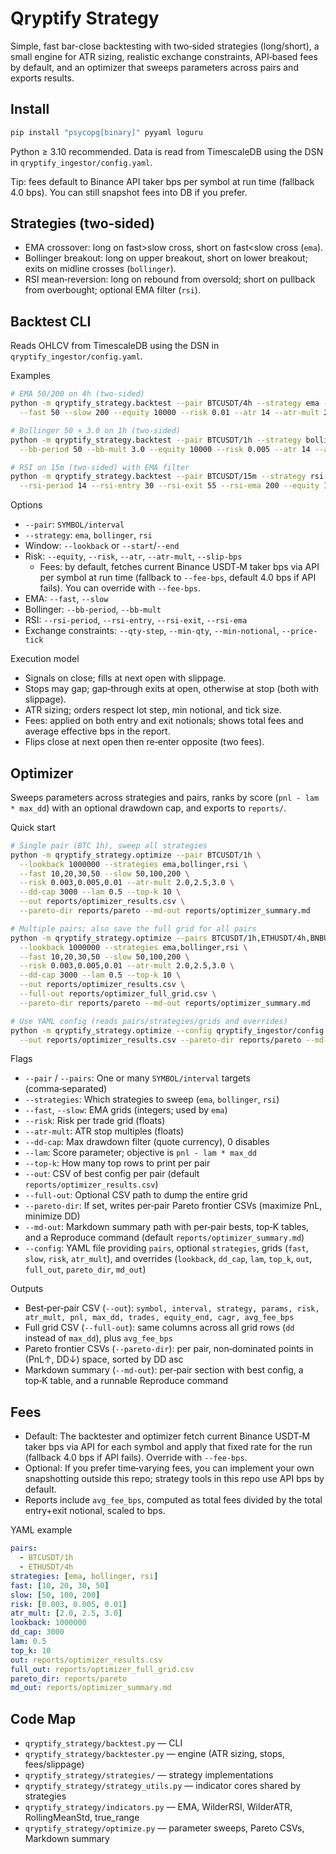 # Qryptify Strategy

Simple, fast bar-close backtesting with two‑sided strategies (long/short), a small engine for ATR sizing, realistic exchange constraints, API‑based fees by default, and an optimizer that sweeps parameters across pairs and exports results.

## Install

```bash
pip install "psycopg[binary]" pyyaml loguru
```

Python ≥ 3.10 recommended. Data is read from TimescaleDB using the DSN in `qryptify_ingestor/config.yaml`.

Tip: fees default to Binance API taker bps per symbol at run time (fallback 4.0 bps). You can still snapshot fees into DB if you prefer.

## Strategies (two‑sided)

- EMA crossover: long on fast>slow cross, short on fast<slow cross (`ema`).
- Bollinger breakout: long on upper breakout, short on lower breakout; exits on midline crosses (`bollinger`).
- RSI mean‑reversion: long on rebound from oversold; short on pullback from overbought; optional EMA filter (`rsi`).

## Backtest CLI

Reads OHLCV from TimescaleDB using the DSN in `qryptify_ingestor/config.yaml`.

Examples

```bash
# EMA 50/200 on 4h (two‑sided)
python -m qryptify_strategy.backtest --pair BTCUSDT/4h --strategy ema --lookback 1000000 \
  --fast 50 --slow 200 --equity 10000 --risk 0.01 --atr 14 --atr-mult 2.0

# Bollinger 50 × 3.0 on 1h (two‑sided)
python -m qryptify_strategy.backtest --pair BTCUSDT/1h --strategy bollinger --lookback 1000000 \
  --bb-period 50 --bb-mult 3.0 --equity 10000 --risk 0.005 --atr 14 --atr-mult 2.0 --slip-bps 1

# RSI on 15m (two‑sided) with EMA filter
python -m qryptify_strategy.backtest --pair BTCUSDT/15m --strategy rsi --lookback 100000 \
  --rsi-period 14 --rsi-entry 30 --rsi-exit 55 --rsi-ema 200 --equity 10000 --risk 0.005 --atr 14 --atr-mult 3.0 --slip-bps 1
```

Options

- `--pair`: `SYMBOL/interval`
- `--strategy`: `ema`, `bollinger`, `rsi`
- Window: `--lookback` or `--start`/`--end`
- Risk: `--equity`, `--risk`, `--atr`, `--atr-mult`, `--slip-bps`
  - Fees: by default, fetches current Binance USDT‑M taker bps via API per symbol at run time (fallback to `--fee-bps`, default 4.0 bps if API fails). You can override with `--fee-bps`.
- EMA: `--fast`, `--slow`
- Bollinger: `--bb-period`, `--bb-mult`
- RSI: `--rsi-period`, `--rsi-entry`, `--rsi-exit`, `--rsi-ema`
- Exchange constraints: `--qty-step`, `--min-qty`, `--min-notional`, `--price-tick`

Execution model

- Signals on close; fills at next open with slippage.
- Stops may gap; gap‑through exits at open, otherwise at stop (both with slippage).
- ATR sizing; orders respect lot step, min notional, and tick size.
- Fees: applied on both entry and exit notionals; shows total fees and average effective bps in the report.
- Flips close at next open then re‑enter opposite (two fees).

## Optimizer

Sweeps parameters across strategies and pairs, ranks by score (`pnl - lam * max_dd`) with an optional drawdown cap, and exports to `reports/`.

Quick start

```bash
# Single pair (BTC 1h), sweep all strategies
python -m qryptify_strategy.optimize --pair BTCUSDT/1h \
  --lookback 1000000 --strategies ema,bollinger,rsi \
  --fast 10,20,30,50 --slow 50,100,200 \
  --risk 0.003,0.005,0.01 --atr-mult 2.0,2.5,3.0 \
  --dd-cap 3000 --lam 0.5 --top-k 10 \
  --out reports/optimizer_results.csv \
  --pareto-dir reports/pareto --md-out reports/optimizer_summary.md

# Multiple pairs; also save the full grid for all pairs
python -m qryptify_strategy.optimize --pairs BTCUSDT/1h,ETHUSDT/4h,BNBUSDT/4h \
  --lookback 1000000 --strategies ema,bollinger,rsi \
  --fast 10,20,30,50 --slow 50,100,200 \
  --risk 0.003,0.005,0.01 --atr-mult 2.0,2.5,3.0 \
  --dd-cap 3000 --lam 0.5 --top-k 10 \
  --out reports/optimizer_results.csv \
  --full-out reports/optimizer_full_grid.csv \
  --pareto-dir reports/pareto --md-out reports/optimizer_summary.md

# Use YAML config (reads pairs/strategies/grids and overrides)
python -m qryptify_strategy.optimize --config qryptify_ingestor/config.yaml \
  --out reports/optimizer_results.csv --pareto-dir reports/pareto --md-out reports/optimizer_summary.md
```

Flags

- `--pair` / `--pairs`: One or many `SYMBOL/interval` targets (comma‑separated)
- `--strategies`: Which strategies to sweep (`ema`, `bollinger`, `rsi`)
- `--fast`, `--slow`: EMA grids (integers; used by `ema`)
- `--risk`: Risk per trade grid (floats)
- `--atr-mult`: ATR stop multiples (floats)
- `--dd-cap`: Max drawdown filter (quote currency), 0 disables
- `--lam`: Score parameter; objective is `pnl - lam * max_dd`
- `--top-k`: How many top rows to print per pair
- `--out`: CSV of best config per pair (default `reports/optimizer_results.csv`)
- `--full-out`: Optional CSV path to dump the entire grid
- `--pareto-dir`: If set, writes per‑pair Pareto frontier CSVs (maximize PnL, minimize DD)
- `--md-out`: Markdown summary path with per‑pair bests, top‑K tables, and a Reproduce command (default `reports/optimizer_summary.md`)
- `--config`: YAML file providing `pairs`, optional `strategies`, grids (`fast`, `slow`, `risk`, `atr_mult`), and overrides (`lookback`, `dd_cap`, `lam`, `top_k`, `out`, `full_out`, `pareto_dir`, `md_out`)

Outputs

- Best‑per‑pair CSV (`--out`): `symbol, interval, strategy, params, risk, atr_mult, pnl, max_dd, trades, equity_end, cagr, avg_fee_bps`
- Full grid CSV (`--full-out`): same columns across all grid rows (`dd` instead of `max_dd`), plus `avg_fee_bps`
- Pareto frontier CSVs (`--pareto-dir`): per pair, non‑dominated points in (PnL↑, DD↓) space, sorted by DD asc
- Markdown summary (`--md-out`): per‑pair section with best config, a top‑K table, and a runnable Reproduce command

## Fees

- Default: The backtester and optimizer fetch current Binance USDT‑M taker bps via API for each symbol and apply that fixed rate for the run (fallback 4.0 bps if API fails). Override with `--fee-bps`.
- Optional: If you prefer time‑varying fees, you can implement your own snapshotting outside this repo; strategy tools in this repo use API bps by default.
- Reports include `avg_fee_bps`, computed as total fees divided by the total entry+exit notional, scaled to bps.

YAML example

```yaml
pairs:
  - BTCUSDT/1h
  - ETHUSDT/4h
strategies: [ema, bollinger, rsi]
fast: [10, 20, 30, 50]
slow: [50, 100, 200]
risk: [0.003, 0.005, 0.01]
atr_mult: [2.0, 2.5, 3.0]
lookback: 1000000
dd_cap: 3000
lam: 0.5
top_k: 10
out: reports/optimizer_results.csv
full_out: reports/optimizer_full_grid.csv
pareto_dir: reports/pareto
md_out: reports/optimizer_summary.md
```

## Code Map

- `qryptify_strategy/backtest.py` — CLI
- `qryptify_strategy/backtester.py` — engine (ATR sizing, stops, fees/slippage)
- `qryptify_strategy/strategies/` — strategy implementations
- `qryptify_strategy/strategy_utils.py` — indicator cores shared by strategies
- `qryptify_strategy/indicators.py` — EMA, WilderRSI, WilderATR, RollingMeanStd, true_range
- `qryptify_strategy/optimize.py` — parameter sweeps, Pareto CSVs, Markdown summary
